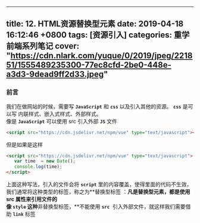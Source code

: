
---
title: 12. HTML资源替换型元素
date: 2019-04-18 16:12:46 +0800
tags: [资源引入]
categories: 重学前端系列笔记
cover: "https://cdn.nlark.com/yuque/0/2019/jpeg/221851/1555489235300-77ec8cfd-2be0-448e-a3d3-9dead9ff2d33.jpeg"
---
<a name="df368884"></a>
### 前言
我们在做网站的时候，需要写 **`JavaScript`** 和 **`css`** 以及引入其他的资源。 **`css`** 是可以写 内联样式、嵌入式样式、外部样式。<br />像是 **`JavaScript`** 可以使用 src 引入外部 **`JS`** 文件
```html
<script src="https://cdn.jsdelivr.net/npm/vue" type="text/javascript"></script>
```
但是如果是这样
```html
<script src="https://cdn.jsdelivr.net/npm/vue" type="text/javascript">
   var time  = new Date();
   console.log(time);
</script>
```

上面这种写法，引入的文件会将 **`script`** 里的内容覆盖，使得里面的代码不生效，我们通常将这种类型的标签，称之为**替换型标签 ：**凡是替换型元素，都是使用 src 属性来引用文件的<br />像 **`style`** 这种**非替换型标签，**不能使用 **`src`**  引入外部文件，就这样我们需要借助 **`link`** 标签

